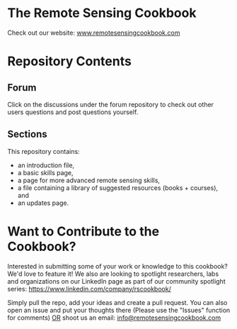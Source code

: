 # The Remote Sensing Cookbook

Check out our website: www.remotesensingcookbook.com



# Repository Contents

## Forum
Click on the discussions under the forum repository to check out other users questions and post questions yourself.

## Sections
This repository contains:
* an introduction file, 
* a basic skills page, 
* a page for more advanced remote sensing skills, 
* a file containing a library of suggested resources (books + courses), and
* an updates page.


# Want to Contribute to the Cookbook?
Interested in submitting some of your work or knowledge to this cookbook? We'd love to feature it! We also are looking to spotlight researchers, labs and organizations on our LinkedIn page as part of our community spotlight series: https://www.linkedin.com/company/rscookbook/

Simply pull the repo, add your ideas and create a pull request. You can also open an issue and put your thoughts there (Please use the "Issues" function for comments) <ins>OR</ins> shoot us an email: info@remotesensingcookbook.com
